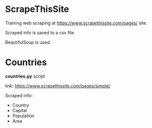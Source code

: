 # ScrapeThisSite

Training web scraping at https://www.scrapethissite.com/pages/ site.

Scraped info is saved to a csv file.

BeautifulSoup is used.

# Countries
**countries.py** script

link: https://www.scrapethissite.com/pages/simple/

Scraped info:
- Country
- Capital
- Population
- Area